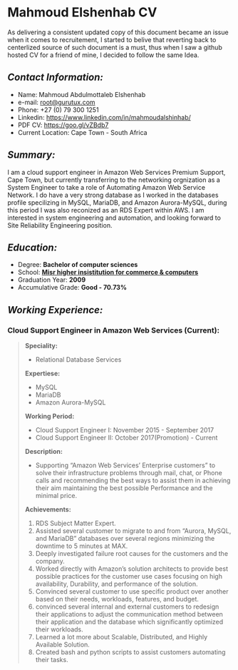 # Mahmoud Elshenhab CV
As delivering a consistent updated copy of this document became an issue when it comes to recruitement, I started to belive that reverting back to centerlized source of such document is a must, thus when I saw a github hosted CV for a friend of mine, I decided to follow the same Idea.

## _Contact Information:_
- Name: Mahmoud Abdulmottaleb Elshenhab
- e-mail: root@gurutux.com
- Phone: +27 (0) 79 300 1251
- Linkedin: https://www.linkedin.com/in/mahmoudalshinhab/
- PDF CV: https://goo.gl/vZBdb7 
- Current Location: Cape Town - South Africa

## _Summary:_
I am a cloud support engineer in Amazon Web Services Premium Support, Cape Town, but currently transferring to the networking orgnization as a System Engineer to take a role of Automating Amazon Web Service Network. 
I do have a very strong database as I worked in the databases profile specilizing in MySQL, MariaDB, and Amazon Aurora-MySQL, during this period I was also reconized as an RDS Expert within AWS.
I am interested in system engineering and automation, and looking forward to Site Reliability Engineering position.

## _Education:_
- Degree: **Bachelor of computer sciences**
- School: [**Misr higher insistitution for commerce & computers**](https://www.facebook.com/METMISR/)
- Graduation Year: **2009**
- Accumulative Grade: **Good - 70.73%**

## _Working Experience:_ 
### Cloud Support Engineer in Amazon Web Services (Current): 
>
>**Speciality:**
>  - Relational Database Services
>
>**Expertiese:**
>  - MySQL
>  - MariaDB
>  - Amazon Aurora-MySQL
>
>**Working Period:**
>  - Cloud Support Engineer I: November 2015 - September 2017
>  - Cloud Support Engineer II: October 2017(Promotion) - Current
>
>**Description:**
>  - Supporting “Amazon Web Services’ Enterprise customers” to solve their infrastructure problems through mail, chat, or Phone calls and recommending the best ways to assist them in achieving their aim maintaining the best possible Performance and the minimal price.
>
>**Achievements:**
>  1.  RDS Subject Matter Expert.
>  2.  Assisted several customer to migrate to and from “Aurora, MySQL, and MariaDB” databases over several regions minimizing the downtime to 5 minutes at MAX.
>  2.  Deeply investigated failure root causes for the customers and the company.
>  4.  Worked directly with Amazon’s solution architects to provide best possible practices for the customer use cases focusing on high availability, Durability, and performance of the solution.
>  5.  Convinced several customer to use specific product over another based on their needs, workloads, features, and budget.
>  6.  convinced several internal and external customers to redesign their applications to adjust the communication method between their application and the database which significantly optimized their workloads.
>  7.  Learned a lot more about Scalable, Distributed, and Highly Available Solution.
>  8.  Created bash and python scripts to assist customers automating their tasks.
